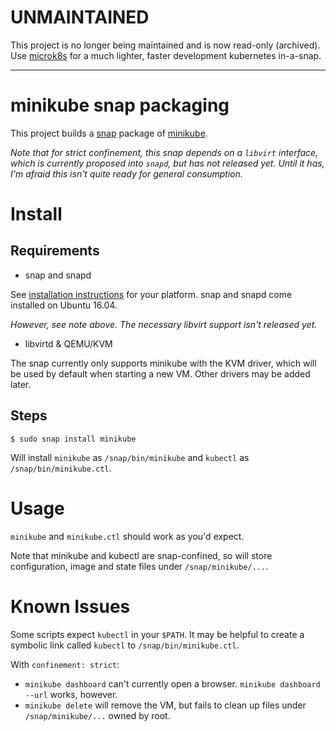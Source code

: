 # UNMAINTAINED

This project is no longer being maintained and is now read-only (archived). Use [microk8s](https://snapcraft.io/microk8s) for a much lighter, faster development kubernetes in-a-snap.

---

# minikube snap packaging

This project builds a [snap](http://snapcraft.io/) package of
[minikube](https://github.com/kubernetes/minikube).

_Note that for strict confinement, this snap depends on a `libvirt` interface,
which is currently proposed into `snapd`, but has not released yet. Until it
has, I'm afraid this isn't quite ready for general consumption._

# Install

## Requirements

- snap and snapd

See [installation instructions](http://snapcraft.io/docs/core/install) for your
platform. snap and snapd come installed on Ubuntu 16.04.

_However, see note above. The necessary libvirt support isn't released yet._

- libvirtd & QEMU/KVM

The snap currently only supports minikube with the KVM driver, which will be
used by default when starting a new VM. Other drivers may be added later.

## Steps

    $ sudo snap install minikube

Will install `minikube` as `/snap/bin/minikube` and `kubectl` as
`/snap/bin/minikube.ctl`.

# Usage

`minikube` and `minikube.ctl` should work as you'd expect.

Note that minikube and kubectl are snap-confined, so will store configuration,
image and state files under `/snap/minikube/...`.

# Known Issues

Some scripts expect `kubectl` in your `$PATH`. It may be helpful to create a
symbolic link called `kubectl` to `/snap/bin/minikube.ctl`.

With `confinement: strict`:
- `minikube dashboard` can't currently open a browser. `minikube dashboard --url` works, however.
- `minikube delete` will remove the VM, but fails to clean up files under `/snap/minikube/...` owned by root.
